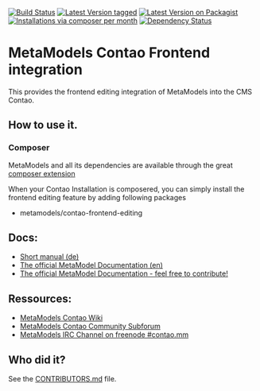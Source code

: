[![Build Status](https://github.com/MetaModels/contao-frontend-editing/actions/workflows/diagnostics.yml/badge.svg)](https://github.com/MetaModels/contao-frontend-editing/actions)
[![Latest Version tagged](http://img.shields.io/github/tag/MetaModels/contao-frontend-editing.svg)](https://github.com/MetaModels/contao-frontend-editing/tags)
[![Latest Version on Packagist](http://img.shields.io/packagist/v/MetaModels/contao-frontend-editing.svg)](https://packagist.org/packages/MetaModels/contao-frontend-editing)
[![Installations via composer per month](http://img.shields.io/packagist/dm/MetaModels/contao-frontend-editing.svg)](https://packagist.org/packages/MetaModels/contao-frontend-editing)
[![Dependency Status](https://www.versioneye.com/php/metamodels:contao-frontend-editing/badge.svg)](https://www.versioneye.com/php/metamodels:contao-frontend-editing)

MetaModels Contao Frontend integration
======================================

This provides the frontend editing integration of MetaModels into the CMS Contao.

How to use it.
--------------

### Composer

MetaModels and all its dependencies are available through the great [composer extension](https://c-c-a.org/ueber-composer) 

When your Contao Installation is composered, you can simply install the frontend editing feature by adding following packages

* metamodels/contao-frontend-editing

Docs:
-----------

* [Short manual (de)](https://metamodels.readthedocs.io/de/latest/manual/extended/frontend_editing.html)
* [The official MetaModel Documentation (en)](http://metamodels.readthedocs.org/en/latest/index.html)
* [The official MetaModel Documentation - feel free to contribute!](https://github.com/MetaModels/docs)

Ressources:
-----------

* [MetaModels Contao Wiki](http://de.contaowiki.org/MetaModels)
* [MetaModels Contao Community Subforum](https://community.contao.org/de/forumdisplay.php?149-MetaModels)
* [MetaModels IRC Channel on freenode #contao.mm](irc://chat.freenode.net/#contao.mm)

Who did it?
-----------

See the [CONTRIBUTORS.md](https://github.com/MetaModels/core/tree/master/CONTRIBUTORS.md) file.
